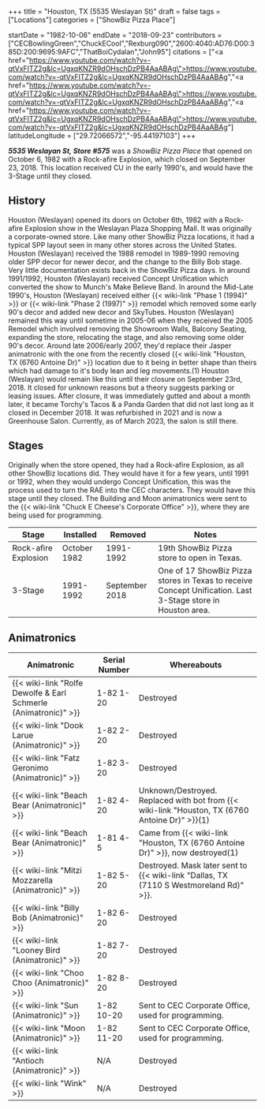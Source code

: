 +++
title = "Houston, TX (5535 Weslayan St)"
draft = false
tags = ["Locations"]
categories = ["ShowBiz Pizza Place"]


startDate = "1982-10-06"
endDate = "2018-09-23"
contributors = ["CECBowlingGreen","ChuckECool","Rexburg090","2600:4040:AD76:D00:385D:200:9695:9AFC","ThatBoiCydalan","John95"]
citations = ["<a href=\"https://www.youtube.com/watch?v=-qtVxFITZ2g&lc=UgxqKNZR9dOHschDzPB4AaABAg\">https://www.youtube.com/watch?v=-qtVxFITZ2g&lc=UgxqKNZR9dOHschDzPB4AaABAg</a>","<a href=\"https://www.youtube.com/watch?v=-qtVxFITZ2g&lc=UgxqKNZR9dOHschDzPB4AaABAg\">https://www.youtube.com/watch?v=-qtVxFITZ2g&lc=UgxqKNZR9dOHschDzPB4AaABAg</a>","<a href=\"https://www.youtube.com/watch?v=-qtVxFITZ2g&lc=UgxqKNZR9dOHschDzPB4AaABAg\">https://www.youtube.com/watch?v=-qtVxFITZ2g&lc=UgxqKNZR9dOHschDzPB4AaABAg</a>"]
latitudeLongitude = ["29.72066572","-95.44197103"]
+++

***5535 Weslayan St, Store #575*** was a *ShowBiz Pizza Place* that opened on October 6, 1982 with a Rock-afire Explosion, which closed on September 23, 2018. This location received CU in the early 1990's, and would have the 3-Stage until they closed.

## History

Houston (Weslayan) opened its doors on October 6th, 1982 with a Rock-afire Explosion show in the Weslayan Plaza Shopping Mall. It was originally a corporate-owned store. Like many other ShowBiz Pizza locations, it had a typical SPP layout seen in many other stores across the United States. Houston (Weslayan) received the 1988 remodel in 1989-1990 removing older SPP decor for newer decor, and the change to the Billy Bob stage. Very little documentation exists back in the ShowBiz Pizza days. In around 1991/1992, Houston (Weslayan) received Concept Unification which converted the show to Munch's Make Believe Band. In around the Mid-Late 1990's, Houston (Weslayan) received either {{< wiki-link "Phase 1 (1994)" >}} or {{< wiki-link "Phase 2 (1997)" >}} remodel which removed some early 90's decor and added new decor and SkyTubes. Houston (Weslayan) remained this way until sometime in 2005-06 when they received the 2005 Remodel which involved removing the Showroom Walls, Balcony Seating, expanding the store, relocating the stage, and also removing some older 90's decor. Around late 2006/early 2007, they'd replace their Jasper animatronic with the one from the recently closed {{< wiki-link "Houston, TX (6760 Antoine Dr)" >}} location due to it being in better shape than theirs which had damage to it's body lean and leg movements.(1) Houston (Weslayan) would remain like this until their closure on September 23rd, 2018. It closed for unknown reasons but a theory suggests parking or leasing issues. After closure, it was immediately gutted and about a month later, it became Torchy's Tacos &amp; a Panda Garden that did not last long as it closed in December 2018. It was refurbished in 2021 and is now a Greenhouse Salon. Currently, as of March 2023, the salon is still there.

## Stages

Originally when the store opened, they had a Rock-afire Explosion, as all other ShowBiz locations did. They would have it for a few years, until 1991 or 1992, when they would undergo Concept Unification, this was the process used to turn the RAE into the CEC characters. They would have this stage until they closed. The Building and Moon animatronics were sent to the {{< wiki-link "Chuck E Cheese's Corporate Office" >}}, where they are being used for programming.

| Stage                | Installed    | Removed        | Notes                                                                                                       |
|----------------------|--------------|----------------|-------------------------------------------------------------------------------------------------------------|
| Rock-afire Explosion | October 1982 | 1991-1992      | 19th ShowBiz Pizza store to open in Texas.                                                                  |
| 3-Stage              | 1991-1992    | September 2018 | One of 17 ShowBiz Pizza stores in Texas to receive Concept Unification. Last 3-Stage store in Houston area. |

## Animatronics

| Animatronic                                                               | Serial Number | Whereabouts                                                                                          |
|---------------------------------------------------------------------------|---------------|------------------------------------------------------------------------------------------------------|
| {{< wiki-link "Rolfe Dewolfe &amp; Earl Schmerle (Animatronic)" >}} | 1-82 1-20     | Destroyed                                                                                            |
| {{< wiki-link "Dook Larue (Animatronic)" >}}                        | 1-82 2-20     | Destroyed                                                                                            |
| {{< wiki-link "Fatz Geronimo (Animatronic)" >}}                     | 1-82 3-20     | Destroyed                                                                                            |
| {{< wiki-link "Beach Bear (Animatronic)" >}}                        | 1-82 4-20     | Unknown/Destroyed. Replaced with bot from {{< wiki-link "Houston, TX (6760 Antoine Dr)" >}}(1) |
| {{< wiki-link "Beach Bear (Animatronic)" >}}                        | 1-81 4-5      | Came from {{< wiki-link "Houston, TX (6760 Antoine Dr)" >}}, now destroyed(1)                  |
| {{< wiki-link "Mitzi Mozzarella (Animatronic)" >}}                  | 1-82 5-20     | Destroyed. Mask later sent to {{< wiki-link "Dallas, TX (7110 S Westmoreland Rd)" >}}.         |
| {{< wiki-link "Billy Bob (Animatronic)" >}}                         | 1-82 6-20     | Destroyed                                                                                            |
| {{< wiki-link "Looney Bird (Animatronic)" >}}                       | 1-82 7-20     | Destroyed                                                                                            |
| {{< wiki-link "Choo Choo (Animatronic)" >}}                         | 1-82 8-20     | Destroyed                                                                                            |
| {{< wiki-link "Sun (Animatronic)" >}}                               | 1-82 10-20    | Sent to CEC Corporate Office, used for programming.                                                  |
| {{< wiki-link "Moon (Animatronic)" >}}                              | 1-82 11-20    | Sent to CEC Corporate Office, used for programming.                                                  |
| {{< wiki-link "Antioch (Animatronic)" >}}                           | N/A           | Destroyed                                                                                            |
| {{< wiki-link "Wink" >}}                                            | N/A           | Destroyed                                                                                            |